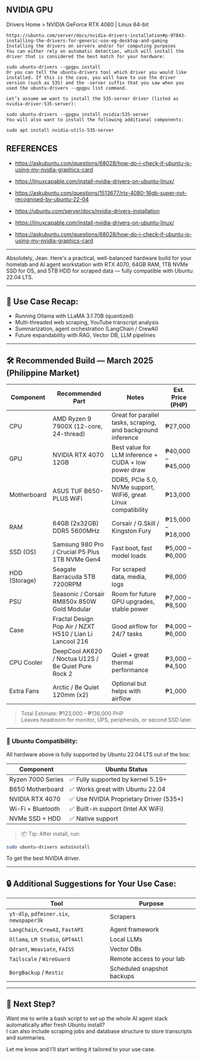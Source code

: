 
## NVIDIA GPU

Drivers Home > NVIDIA GeForce RTX 4080 | Linux 64-bit

```
https://ubuntu.com/server/docs/nvidia-drivers-installation#p-97843-installing-the-drivers-for-generic-use-eg-desktop-and-gaming
Installing the drivers on servers and/or for computing purposes
You can either rely on automatic detection, which will install the driver that is considered the best match for your hardware:

sudo ubuntu-drivers --gpgpu install
Or you can tell the ubuntu-drivers tool which driver you would like installed. If this is the case, you will have to use the driver version (such as 535) and the -server suffix that you saw when you used the ubuntu-drivers --gpgpu list command.

Let’s assume we want to install the 535-server driver (listed as nvidia-driver-535-server):

sudo ubuntu-drivers --gpgpu install nvidia:535-server
You will also want to install the following additional components:

sudo apt install nvidia-utils-535-server

```



## REFERENCES

-  https://askubuntu.com/questions/68028/how-do-i-check-if-ubuntu-is-using-my-nvidia-graphics-card

- https://linuxcapable.com/install-nvidia-drivers-on-ubuntu-linux/
- https://askubuntu.com/questions/1513677/rtx-4080-16gb-super-not-recognised-by-ubuntu-22-04
- https://ubuntu.com/server/docs/nvidia-drivers-installation
- https://linuxcapable.com/install-nvidia-drivers-on-ubuntu-linux/
- https://askubuntu.com/questions/68028/how-do-i-check-if-ubuntu-is-using-my-nvidia-graphics-card




---


Absolutely, Jean. Here's a practical, well-balanced hardware build for your homelab and AI agent workstation with RTX 4070, 64GB RAM, 1TB NVMe SSD for OS, and 5TB HDD for scraped data — fully compatible with Ubuntu 22.04 LTS.

---

## 🧠 Use Case Recap:
- Running Ollama with LLaMA 3.1 70B (quantized)
- Multi-threaded web scraping, YouTube transcript analysis
- Summarization, agent orchestration (LangChain / CrewAI)
- Future expandability with RAG, Vector DB, LLM pipelines

---

## 🛠️ Recommended Build — March 2025 (Philippine Market)

| Component | Recommended Part | Notes | Est. Price (PHP) |
|----------|------------------|-------|------------------|
| CPU | AMD Ryzen 9 7900X (12-core, 24-thread) | Great for parallel tasks, scraping, and background inference | ₱27,000 |
| GPU | NVIDIA RTX 4070 12GB | Best value for LLM inference + CUDA + low power draw | ₱40,000 – ₱45,000 |
| Motherboard | ASUS TUF B650-PLUS WiFi | DDR5, PCIe 5.0, NVMe support, WiFi6, great Linux compatibility | ₱13,000 |
| RAM | 64GB (2x32GB) DDR5 5600MHz | Corsair / G.Skill / Kingston Fury | ₱15,000 – ₱18,000 |
| SSD (OS) | Samsung 980 Pro / Crucial P5 Plus 1TB NVMe Gen4 | Fast boot, fast model loads | ₱5,000 – ₱6,000 |
| HDD (Storage) | Seagate Barracuda 5TB 7200RPM | For scraped data, media, logs | ₱8,000 |
| PSU | Seasonic / Corsair RM850x 850W Gold Modular | Room for future GPU upgrades, stable power | ₱7,000 – ₱8,500 |
| Case | Fractal Design Pop Air / NZXT H510 / Lian Li Lancool 216 | Good airflow for 24/7 tasks | ₱4,000 – ₱6,000 |
| CPU Cooler | DeepCool AK620 / Noctua U12S / Be Quiet Pure Rock 2 | Quiet + great thermal performance | ₱3,000 – ₱4,500 |
| Extra Fans | Arctic / Be Quiet 120mm (x2) | Optional but helps with airflow | ₱1,000 |

> Total Estimate: ₱123,000 – ₱136,000 PHP  
> Leaves headroom for monitor, UPS, peripherals, or second SSD later.

---

### 🐧 Ubuntu Compatibility:
All hardware above is fully supported by Ubuntu 22.04 LTS out of the box:

| Component | Ubuntu Status |
|----------|----------------|
| Ryzen 7000 Series | ✅ Fully supported by kernel 5.19+ |
| B650 Motherboard | ✅ Works great with Ubuntu 22.04 |
| NVIDIA RTX 4070 | ✅ Use NVIDIA Proprietary Driver (535+) |
| Wi-Fi + Bluetooth | ✅ Built-in support (Intel AX WiFi) |
| NVMe SSD + HDD | ✅ Native support |

> 📦 Tip: After install, run:
```bash
sudo ubuntu-drivers autoinstall
```
To get the best NVIDIA driver.

---

## 🔒 Additional Suggestions for Your Use Case:

| Tool | Purpose |
|------|---------|
| `yt-dlp`, `pdfminer.six`, `newspaper3k` | Scrapers |
| `LangChain`, `CrewAI`, `FastAPI` | Agent framework |
| `Ollama`, `LM Studio`, `GPT4All` | Local LLMs |
| `Qdrant`, `Weaviate`, `FAISS` | Vector DBs |
| `Tailscale` / `WireGuard` | Remote access to your lab |
| `BorgBackup` / `Restic` | Scheduled snapshot backups |

---

## 🚀 Next Step?
Want me to write a bash script to set up the whole AI agent stack automatically after fresh Ubuntu install?  
I can also include scraping jobs and database structure to store transcripts and summaries.

Let me know and I’ll start writing it tailored to your use case.